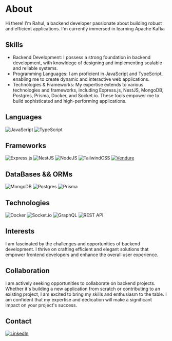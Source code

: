 # About
Hi there! I'm Rahul, a backend developer passionate about building robust and efficient applications. I'm currently immersed in learning Apache Kafka

## Skills
- Backend Development: I possess a strong foundation in backend development, with knowldege of designing and implementing scalable and reliable systems.
- Programming Languages: I am proficient in JavaScript and TypeScript, enabling me to create dynamic and interactive web applications.
- Technologies & Frameworks: My expertise extends to various technologies and frameworks, including Express.js, NestJS, MongoDB, Postgres, Prisma, Docker, and Socket.io. These tools empower me to build sophisticated and high-performing applications.

## Languages
![JavaScript](https://img.shields.io/badge/JavaScript-%23323330.svg?style=for-the-badge&logo=javascript&logoColor=%23F7DF1E)
![TypeScript](https://img.shields.io/badge/TypeScript-%23007ACC.svg?style=for-the-badge&logo=typescript&logoColor=white)

## Frameworks
![Express.js](https://img.shields.io/badge/express.js-%23404d59.svg?style=for-the-badge&logo=express&logoColor=%2361DAFB)
![NestJS](https://img.shields.io/badge/nestjs-%23E0234E.svg?style=for-the-badge&logo=nestjs&logoColor=white)
![NodeJS](https://img.shields.io/badge/node.js-6DA55F?style=for-the-badge&logo=node.js&logoColor=white)
![TailwindCSS](https://img.shields.io/badge/tailwindcss-%2338B2AC.svg?style=for-the-badge&logo=tailwind-css&logoColor=white)
[![Vendure](https://img.shields.io/badge/Vendure-%230067d6.svg?style=for-the-badge)](https://vendure.io/)


## DataBases && ORMs
![MongoDB](https://img.shields.io/badge/MongoDB-%234ea94b.svg?style=for-the-badge&logo=mongodb&logoColor=white)
![Postgres](https://img.shields.io/badge/postgres-%23316192.svg?style=for-the-badge&logo=postgresql&logoColor=white)
![Prisma](https://img.shields.io/badge/Prisma-3982CE?style=for-the-badge&logo=Prisma&logoColor=white)

## Technologies
![Docker](https://img.shields.io/badge/docker-%230db7ed.svg?style=for-the-badge&logo=docker&logoColor=white)
![Socket.io](https://img.shields.io/badge/Socket.io-black?style=for-the-badge&logo=socket.io&badgeColor=010101)
![GraphQL](https://img.shields.io/badge/-GraphQL-E10098?style=for-the-badge&logo=graphql&logoColor=white)
![REST API](https://img.shields.io/badge/REST%20API-blue?style=for-the-badge&color=blue)

## Interests
I am fascinated by the challenges and opportunities of backend development. I thrive on crafting efficient and elegant solutions that empower frontend developers and enhance the overall user experience.

## Collaboration
I am actively seeking opportunities to collaborate on backend projects. Whether it's building a new application from scratch or contributing to an existing project, I am excited to bring my skills and enthusiasm to the table. I am confident that my expertise and dedication will make a significant impact on your project's success.

## Contact
[![LinkedIn](https://img.shields.io/badge/linkedin-%230077B5.svg?style=for-the-badge&logo=linkedin&logoColor=white)](https://www.linkedin.com/in/rahul-raj-yadav-03b06b258/)

